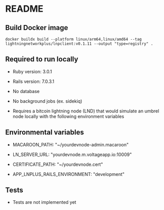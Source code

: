 # README

## Build Docker image
```docker buildx build --platform linux/arm64,linux/amd64 --tag lightningnetworkplus/lnpclient:v0.1.11 --output "type=registry" .```

## Required to run locally

* Ruby version: 3.0.1

* Rails version: 7.0.3.1

* No database

* No background jobs (ex. sidekiq)

* Requires a bitcoin lightning node (LND) that would simulate an umbrel node locally with the following environment variables

## Environmental variables

* MACAROON_PATH: "~/yourdevnode-admin.macaroon"

* LN_SERVER_URL: "yourdevnode.m.voltageapp.io:10009"

* CERTIFICATE_PATH: "~/yourdevnode.cert"

* APP_LNPLUS_RAILS_ENVIRONMENT: "development"

## Tests

* Tests are not implemented yet